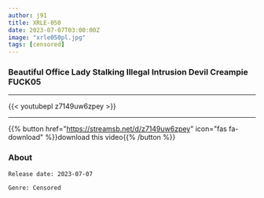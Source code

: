 ```yaml
---
author: j91
title: XRLE-050
date: 2023-07-07T03:00:00Z
image: "xrle050pl.jpg"
tags: [censored]
---
```


### Beautiful Office Lady Stalking Illegal Intrusion Devil Creampie FUCK05
___

{{< youtubepl z7149uw6zpey >}}
___

{{% button href="https://streamsb.net/d/z7149uw6zpey" icon="fas fa-download" %}}download this video{{% /button %}}
### About

`Release date: 2023-07-07`

`Genre:	Censored`